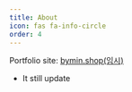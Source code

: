 ```yaml
---
title: About
icon: fas fa-info-circle
order: 4
---
```



Portfolio site: [bymin.shop(임시)](http://http://bymin.shop/)
 - It still update